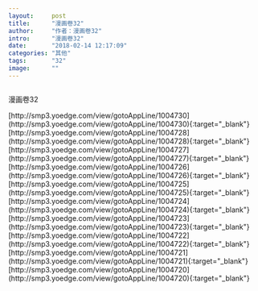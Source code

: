 ```yaml
---
layout:     post
title:      "漫画卷32"
author:     "作者：漫画卷32"
intro:      "漫画卷32"
date:       "2018-02-14 12:17:09"
categories: "其他"
tags:       "32"
image:      ""
---
```

<div style="text-align: center">
<p><img src=""/></p>
</div>
<p class="post-meta">
<span>漫画卷32</span>
</p>
[http://smp3.yoedge.com/view/gotoAppLine/1004730](http://smp3.yoedge.com/view/gotoAppLine/1004730){:target="_blank"}
[http://smp3.yoedge.com/view/gotoAppLine/1004728](http://smp3.yoedge.com/view/gotoAppLine/1004728){:target="_blank"}
[http://smp3.yoedge.com/view/gotoAppLine/1004727](http://smp3.yoedge.com/view/gotoAppLine/1004727){:target="_blank"}
[http://smp3.yoedge.com/view/gotoAppLine/1004726](http://smp3.yoedge.com/view/gotoAppLine/1004726){:target="_blank"}
[http://smp3.yoedge.com/view/gotoAppLine/1004725](http://smp3.yoedge.com/view/gotoAppLine/1004725){:target="_blank"}
[http://smp3.yoedge.com/view/gotoAppLine/1004724](http://smp3.yoedge.com/view/gotoAppLine/1004724){:target="_blank"}
[http://smp3.yoedge.com/view/gotoAppLine/1004723](http://smp3.yoedge.com/view/gotoAppLine/1004723){:target="_blank"}
[http://smp3.yoedge.com/view/gotoAppLine/1004722](http://smp3.yoedge.com/view/gotoAppLine/1004722){:target="_blank"}
[http://smp3.yoedge.com/view/gotoAppLine/1004721](http://smp3.yoedge.com/view/gotoAppLine/1004721){:target="_blank"}
[http://smp3.yoedge.com/view/gotoAppLine/1004720](http://smp3.yoedge.com/view/gotoAppLine/1004720){:target="_blank"}


